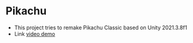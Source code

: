 # Pikachu
- This project tries to remake Pikachu Classic based on Unity 2021.3.8f1
- Link [video demo](https://youtu.be/56jnQZonTR8)
